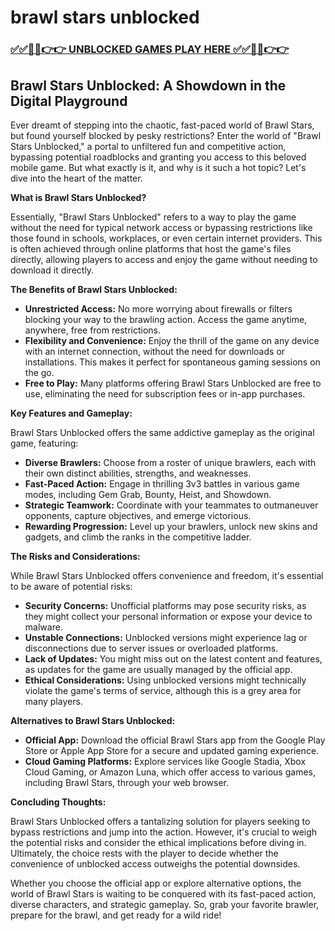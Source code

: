 # brawl stars unblocked

### [✅✅🔴🔴👉👉 UNBLOCKED GAMES PLAY HERE ✅✅🔴🔴👉👉](https://topstoryindia.com)

## Brawl Stars Unblocked: A Showdown in the Digital Playground

Ever dreamt of stepping into the chaotic, fast-paced world of Brawl Stars, but found yourself blocked by pesky restrictions? Enter the world of "Brawl Stars Unblocked," a portal to unfiltered fun and competitive action, bypassing potential roadblocks and granting you access to this beloved mobile game. But what exactly is it, and why is it such a hot topic? Let's dive into the heart of the matter.

**What is Brawl Stars Unblocked?**

Essentially, "Brawl Stars Unblocked" refers to a way to play the game without the need for typical network access or bypassing restrictions like those found in schools, workplaces, or even certain internet providers. This is often achieved through online platforms that host the game's files directly, allowing players to access and enjoy the game without needing to download it directly.

**The Benefits of Brawl Stars Unblocked:**

* **Unrestricted Access:** No more worrying about firewalls or filters blocking your way to the brawling action. Access the game anytime, anywhere, free from restrictions.
* **Flexibility and Convenience:** Enjoy the thrill of the game on any device with an internet connection, without the need for downloads or installations. This makes it perfect for spontaneous gaming sessions on the go.
* **Free to Play:** Many platforms offering Brawl Stars Unblocked are free to use, eliminating the need for subscription fees or in-app purchases.

**Key Features and Gameplay:**

Brawl Stars Unblocked offers the same addictive gameplay as the original game, featuring:

* **Diverse Brawlers:** Choose from a roster of unique brawlers, each with their own distinct abilities, strengths, and weaknesses.
* **Fast-Paced Action:** Engage in thrilling 3v3 battles in various game modes, including Gem Grab, Bounty, Heist, and Showdown.
* **Strategic Teamwork:** Coordinate with your teammates to outmaneuver opponents, capture objectives, and emerge victorious.
* **Rewarding Progression:** Level up your brawlers, unlock new skins and gadgets, and climb the ranks in the competitive ladder.

**The Risks and Considerations:**

While Brawl Stars Unblocked offers convenience and freedom, it's essential to be aware of potential risks:

* **Security Concerns:** Unofficial platforms may pose security risks, as they might collect your personal information or expose your device to malware.
* **Unstable Connections:** Unblocked versions might experience lag or disconnections due to server issues or overloaded platforms.
* **Lack of Updates:** You might miss out on the latest content and features, as updates for the game are usually managed by the official app.
* **Ethical Considerations:** Using unblocked versions might technically violate the game's terms of service, although this is a grey area for many players.

**Alternatives to Brawl Stars Unblocked:**

* **Official App:**  Download the official Brawl Stars app from the Google Play Store or Apple App Store for a secure and updated gaming experience.
* **Cloud Gaming Platforms:** Explore services like Google Stadia, Xbox Cloud Gaming, or Amazon Luna, which offer access to various games, including Brawl Stars, through your web browser.

**Concluding Thoughts:**

Brawl Stars Unblocked offers a tantalizing solution for players seeking to bypass restrictions and jump into the action. However, it's crucial to weigh the potential risks and consider the ethical implications before diving in. Ultimately, the choice rests with the player to decide whether the convenience of unblocked access outweighs the potential downsides. 

Whether you choose the official app or explore alternative options, the world of Brawl Stars is waiting to be conquered with its fast-paced action, diverse characters, and strategic gameplay. So, grab your favorite brawler, prepare for the brawl, and get ready for a wild ride! 
